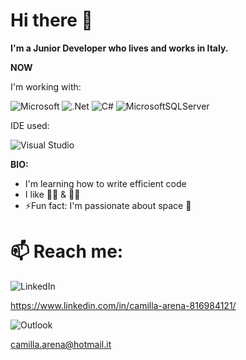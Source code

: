 # Hi there 👋
<b>I'm a Junior Developer who lives and works in Italy.</b>


<b>NOW</b>

I'm working with:

![Microsoft](https://img.shields.io/badge/Microsoft-0078D4?style=for-the-badge&logo=microsoft&logoColor=white)
![.Net](https://img.shields.io/badge/.NET-5C2D91?style=for-the-badge&logo=.net&logoColor=white)
![C#](https://img.shields.io/badge/c%23-%23239120.svg?style=for-the-badge&logo=c-sharp&logoColor=white) 
![MicrosoftSQLServer](https://img.shields.io/badge/Microsoft%20SQL%20Sever-CC2927?style=for-the-badge&logo=microsoft%20sql%20server&logoColor=white)

IDE used:

![Visual Studio](https://img.shields.io/badge/Visual%20Studio-5C2D91.svg?style=for-the-badge&logo=visual-studio&logoColor=white)

<b>BIO:</b>
-  I'm learning how to write efficient code
-  I like 🍕🍕 & 🍦🍦
- ⚡️Fun fact: I'm passionate about space 🚀

# 📫 Reach me:

![LinkedIn](https://img.shields.io/badge/linkedin-%230077B5.svg?style=for-the-badge&logo=linkedin&logoColor=white)

https://www.linkedin.com/in/camilla-arena-816984121/

![Outlook](https://img.shields.io/badge/Microsoft_Outlook-0078D4?style=for-the-badge&logo=microsoft-outlook&logoColor=white)

camilla.arena@hotmail.it


